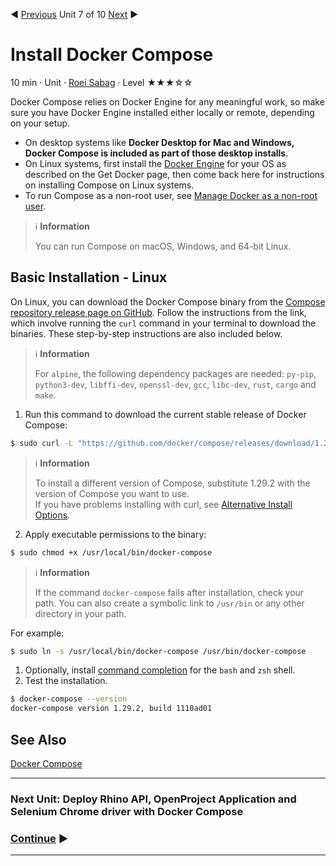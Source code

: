 :arrow_backward: [Previous](./06.InstallDockerDesktopAndCli.md) Unit 7 of 10 [Next](./08.SutDeployment.md) :arrow_forward:

# Install Docker Compose
10 min · Unit · [Roei Sabag](https://www.linkedin.com/in/roei-sabag-247aa18/) · Level ★★★☆☆

Docker Compose relies on Docker Engine for any meaningful work, so make sure you have Docker Engine installed either locally or remote, depending on your setup.  

* On desktop systems like **Docker Desktop for Mac and Windows, Docker Compose is included as part of those desktop installs**.
* On Linux systems, first install the [Docker Engine](https://docs.docker.com/engine/install/#server) for your OS as described on the Get Docker page, then come back here for instructions on installing Compose on Linux systems.
* To run Compose as a non-root user, see [Manage Docker as a non-root user](https://docs.docker.com/engine/install/linux-postinstall/).

> :information_source: **Information**  
> 
> You can run Compose on macOS, Windows, and 64-bit Linux.
  
## Basic Installation - Linux
On Linux, you can download the Docker Compose binary from the [Compose repository release page on GitHub](https://github.com/docker/compose/releases). Follow the instructions from the link, which involve running the `curl` command in your terminal to download the binaries. These step-by-step instructions are also included below.  

> :information_source: **Information**
>   
> For `alpine`, the following dependency packages are needed: `py-pip`, `python3-dev`, `libffi-dev`, `openssl-dev`, `gcc`, `libc-dev`, `rust`, `cargo` and `make`.  

1. Run this command to download the current stable release of Docker Compose:  

```bash
$ sudo curl -L "https://github.com/docker/compose/releases/download/1.29.2/docker-compose-$(uname -s)-$(uname -m)" -o /usr/local/bin/docker-compose
```  

> :information_source: **Information**
>   
> To install a different version of Compose, substitute 1.29.2 with the version of Compose you want to use.  
> If you have problems installing with curl, see [Alternative Install Options](https://docs.docker.com/compose/install/#alternative-install-options).  

2. Apply executable permissions to the binary:  

```bash
$ sudo chmod +x /usr/local/bin/docker-compose
```  

> :information_source: **Information**
>   
> If the command `docker-compose` fails after installation, check your path. You can also create a symbolic link to `/usr/bin` or any other directory in your path.  

For example:  
```bash
$ sudo ln -s /usr/local/bin/docker-compose /usr/bin/docker-compose
```

1. Optionally, install [command completion](https://docs.docker.com/compose/completion/) for the `bash` and `zsh` shell.
2. Test the installation.  

```bash
$ docker-compose --version
docker-compose version 1.29.2, build 1110ad01
```  

## See Also
[Docker Compose](https://docs.docker.com/compose/install/)

---
### Next Unit: Deploy Rhino API, OpenProject Application and Selenium Chrome driver with Docker Compose
### [Continue](./08.SutDeployment.md) :arrow_forward:
---
